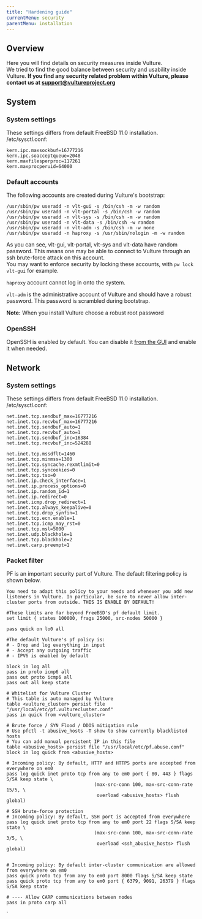 ```yaml
---
title: "Hardening guide"
currentMenu: security
parentMenu: installation
---
```


## Overview


Here you will find details on security measures inside Vulture.<br/>
We tried to find the good balance between security and usability inside Vulture. **If you find any security related problem within Vulture, please contact us at support@vultureproject.org**<br/>

## System

### System settings

These settings differs from default FreeBSD 11.0 installation. <br/>
/etc/sysctl.conf:
```
kern.ipc.maxsockbuf=16777216
kern.ipc.soacceptqueue=2048
kern.maxfilesperproc=117261
kern.maxprocperuid=64000
```

### Default accounts

The following accounts are created during Vulture's bootstrap:
```
/usr/sbin/pw useradd -n vlt-gui -s /bin/csh -m -w random
/usr/sbin/pw useradd -n vlt-portal -s /bin/csh -w random
/usr/sbin/pw useradd -n vlt-sys -s /bin/csh -m -w random
/usr/sbin/pw useradd -n vlt-data -s /bin/csh -w random
/usr/sbin/pw useradd -n vlt-adm -s /bin/csh -m -w none
/usr/sbin/pw useradd -n haproxy -s /usr/sbin/nologin -m -w random
```

As you can see, vlt-gui, vlt-portal, vlt-sys and vlt-data have random password. This means one may be able to connect to Vulture through an ssh brute-force attack on this account. <br/>
You may want to enforce security by locking these accounts, with `pw lock vlt-gui` for example.

`haproxy` account cannot log in onto the system.

`vlt-adm` is the administrative account of Vulture and should have a robust password.
This password is scrambled during bootstrap.

**Note:** When you install Vulture choose a robust root password

### OpenSSH

OpenSSH is enabled by default. You can disable it [from the GUI](/doc/management/services.html) and enable it when needed.

## Network

### System settings

These settings differs from default FreeBSD 11.0 installation. <br/>
/etc/sysctl.conf:
```
net.inet.tcp.sendbuf_max=16777216
net.inet.tcp.recvbuf_max=16777216
net.inet.tcp.sendbuf_auto=1
net.inet.tcp.recvbuf_auto=1
net.inet.tcp.sendbuf_inc=16384
net.inet.tcp.recvbuf_inc=524288

net.inet.tcp.mssdflt=1460
net.inet.tcp.minmss=1300
net.inet.tcp.syncache.rexmtlimit=0
net.inet.tcp.syncookies=0
net.inet.tcp.tso=0
net.inet.ip.check_interface=1
net.inet.ip.process_options=0
net.inet.ip.random_id=1
net.inet.ip.redirect=0
net.inet.icmp.drop_redirect=1
net.inet.tcp.always_keepalive=0
net.inet.tcp.drop_synfin=1
net.inet.tcp.ecn.enable=1
net.inet.tcp.icmp_may_rst=0
net.inet.tcp.msl=5000
net.inet.udp.blackhole=1
net.inet.tcp.blackhole=2
net.inet.carp.preempt=1
```

### Packet filter

PF is an important security part of Vulture. The default filtering policy is shown below.

`You need to adapt this policy to your needs and whenever you add new listeners in Vulture.
In particular, be sure to never allow inter-cluster ports from outside. THIS IS ENABLE BY DEFAULT!`


```
#These limits are far beyond FreeBSD's pf default limit.
set limit { states 100000, frags 25000, src-nodes 50000 }

pass quick on lo0 all

#The default Vulture's pf policy is:
# - Drop and log everything in input
# - Accept any outgoing traffic
# - IPV6 is enabled by default

block in log all
pass in proto icmp6 all
pass out proto icmp6 all
pass out all keep state

# Whitelist for Vulture Cluster
# This table is auto managed by Vulture
table <vulture_cluster> persist file "/usr/local/etc/pf.vulturecluster.conf"
pass in quick from <vulture_cluster>

# Brute force / SYN Flood / DDOS mitigation rule
# Use pfctl -t abusive_hosts -T show to show currently blacklisted hosts
# You can add manual persistent IP in this file
table <abusive_hosts> persist file "/usr/local/etc/pf.abuse.conf"
block in log quick from <abusive_hosts>

# Incoming policy: By default, HTTP and HTTPS ports are accepted from everywhere on em0
pass log quick inet proto tcp from any to em0 port { 80, 443 } flags S/SA keep state \
                                (max-src-conn 100, max-src-conn-rate 15/5, \
                                 overload <abusive_hosts> flush global)

# SSH brute-force protection
# Incoming policy: By default, SSH port is accepted from everywhere
pass log quick inet proto tcp from any to em0 port 22 flags S/SA keep state \
                                (max-src-conn 100, max-src-conn-rate 3/5, \
                                 overload <ssh_abusive_hosts> flush global)


# Incoming policy: By default inter-cluster communication are allowed from everywhere on em0
pass quick proto tcp from any to em0 port 8000 flags S/SA keep state
pass quick proto tcp from any to em0 port { 6379, 9091, 26379 } flags S/SA keep state

# ---- Allow CARP communications between nodes
pass in proto carp all
```
`

